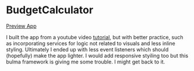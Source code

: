 # BudgetCalculator

[Preview App]()

I built the app from a youtube video [tutorial](https://youtu.be/sU4z4Ti-8OQ), but with better practice, such as incorporating services for logic not related to visuals and less inline styling. Ultimately I ended up with less event listeners which should (hopefully) make the app lighter. I would add responsive styiling too but this bulma framework is giving me some trouble. I might get back to it.
